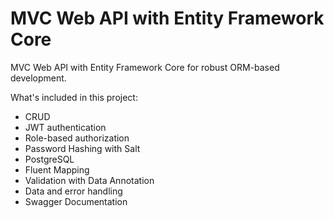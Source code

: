 # MVC Web API with Entity Framework Core

MVC Web API with Entity Framework Core for robust ORM-based development.

What's included in this project:

- CRUD
- JWT authentication
- Role-based authorization
- Password Hashing with Salt
- PostgreSQL
- Fluent Mapping
- Validation with Data Annotation
- Data and error handling
- Swagger Documentation
